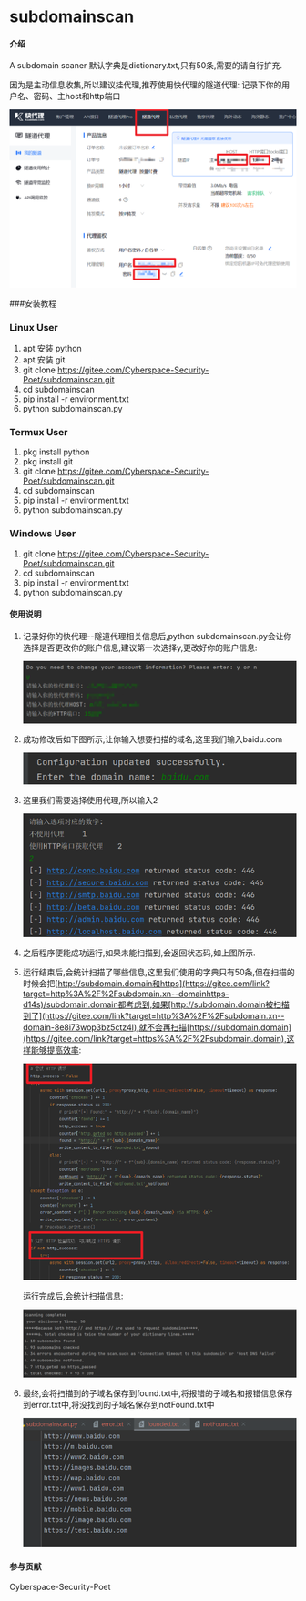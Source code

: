# subdomainscan

#### 介绍

A subdomain scaner
默认字典是dictionary.txt,只有50条,需要的请自行扩充.

因为是主动信息收集,所以建议挂代理,推荐使用快代理的隧道代理: 记录下你的用户名、密码、主host和http端口

 ![屏幕截图](photos/28125c29_10823455.png)

\###安装教程

### Linux User

1. apt 安装 python
2. apt 安装 git
3. git clone https://gitee.com/Cyberspace-Security-Poet/subdomainscan.git
4. cd subdomainscan
5. pip install -r environment.txt
6. python subdomainscan.py

### Termux User

1. pkg install python
2. pkg install git
3. git clone https://gitee.com/Cyberspace-Security-Poet/subdomainscan.git
4. cd subdomainscan
5. pip install -r environment.txt
6. python subdomainscan.py

### Windows User

1. git clone https://gitee.com/Cyberspace-Security-Poet/subdomainscan.git
2. cd subdomainscan
3. pip install -r environment.txt
4. python subdomainscan.py

#### 使用说明

1. 记录好你的快代理--隧道代理相关信息后,python subdomainscan.py会让你选择是否更改你的账户信息,建议第一次选择y,更改好你的账户信息: 

   ![输入图片说明](photos/3bba90db_10823455.png)

2. 成功修改后如下图所示,让你输入想要扫描的域名,这里我们输入baidu.com 

   ![输入图片说明](photos/698c2a16_10823455.png)

3. 这里我们需要选择使用代理,所以输入2 

   ![屏幕截图](photos/2ae7c007_10823455.png) 

4. 之后程序便能成功运行,如果未能扫描到,会返回状态码,如上图所示.

5. 运行结束后,会统计扫描了哪些信息,这里我们使用的字典只有50条,但在扫描的时候会把[http://subdomain.domain和https](https://gitee.com/link?target=http%3A%2F%2Fsubdomain.xn--domainhttps-d14s)/subdomain.domain都考虑到,如果[http://subdomain.domain被扫描到了](https://gitee.com/link?target=http%3A%2F%2Fsubdomain.xn--domain-8e8i73wop3bz5ctz4l),就不会再扫描[https://subdomain.domain](https://gitee.com/link?target=https%3A%2F%2Fsubdomain.domain),这样能够提高效率: 

   ![](photos/Snipaste_2025-02-25_09-48-02.png)

   运行完成后,会统计扫描信息:

   ![输入图片说明](photos/41fae9e9_10823455.png)

6. 最终,会将扫描到的子域名保存到found.txt中,将报错的子域名和报错信息保存到error.txt中,将没找到的子域名保存到notFound.txt中

   ![](photos/Snipaste_2025-02-25_09-35-57.png)

   

#### 参与贡献

Cyberspace-Security-Poet
